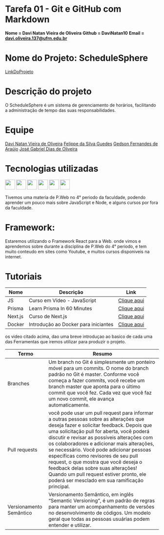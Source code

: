# Tarefa 01 - Git e GitHub com Markdown 

**Nome = Davi Natan Vieira de Oliveira**
**Github = DaviNatan10**
**Email = davi.oliveira.137@ufrn.edu.br**

# Nome do Projeto: ScheduleSphere
[LinkDoProjeto](https://github.com/Gedsonfa/ScheduleSphere)

# Descrição do projeto
O ScheduleSphere é um sistema de gerenciamento de horários, facilitando a administração de tempo das suas responsabilidades.

# Equipe
[Davi Natan Vieira de Oliveira](https://github.com/DaviNatan10)
[Felippe da Silva Guedes](https://github.com/uFelippeSilva)
[Gedson Fernandes de Araújo](https://github.com/Gedsonfa)
[José Gabriel Dias de Oliveira](https://github.com/Igwbriel)

# Tecnologias utilizadas
<p>
    <img src="https://cdn.icon-icons.com/icons2/3207/PNG/512/js_node_icon_196124.png" width="32"/>
    <img src="https://cdn.icon-icons.com/icons2/2107/PNG/512/file_type_light_prisma_icon_130444.png" width="32"/>
    <img src="https://cdn.icon-icons.com/icons2/2389/PNG/512/next_js_logo_icon_145038.png" width="32"/>
    <img src="https://cdn.icon-icons.com/icons2/2107/PNG/512/file_type_vscode_icon_130084.png" width="32"/>
     <img src="https://cdn.icon-icons.com/icons2/2107/PNG/512/file_type_docker_icon_130643.png" width="32"/>
    <img src="https://cdn.icon-icons.com/icons2/729/PNG/512/google_icon-icons.com_62736.png" width="32"/>
</p>
Tivemos uma materia de P.Web no 4° periodo da faculdade, podendo aprender um pouco mais sobre JavaScript e Node, e alguns cursos por fora da faculdade.

# Framework:
Estaremos utilizando o Framework React para a Web. onde vimos e aprendemos sobre durante a disciplina de P.Web do 4° periodo, e tem muito conteudo em sites como Youtube, e muitos cursos disponiveis na internet.

# Tutoriais

|Nome|Descrição|Link|
|-|-|-|
|JS|Curso em Vídeo - JavaScript |[Clique aqui](https://www.youtube.com/watch?v=BXqUH86F-kA&list=PLntvgXM11X6pi7mW0O4ZmfUI1xDSIbmTm)|
|Prisma|Learn Prisma In 60 Minutes|[Clique aqui](https://www.youtube.com/watch?v=RebA5J-rlwg&pp=ugMICgJwdBABGAHKBQ90dXRvcmlhbCBwcmlzbWE%3D)|
|Next.js|Curso de Next.js |[Clique aqui](https://www.youtube.com/watch?v=XHrbg2iYNCg&list=PLnDvRpP8BnezfJcfiClWskFOLODeqI_Ft)|
|Docker|Introdução ao Docker para iniciantes |[Clique aqui](https://www.youtube.com/watch?v=01MR38eDXz8&pp=ygUPdHV0b3JpYWwgZG9ja2Vy)|

os video citado acima, dao uma breve introduçao ao basico de cada uma das Ferramentas que iremos utilizar para produzir o projeto.

| Termo       | Resumo                                                                                                      |
| ------------ | ----------------------------------------------------------------------------------------------------------------- |
| Branches      | Um branch no Git é simplesmente um ponteiro móvel para um commits. O nome do branch padrão no Git é master. Conforme você começa a fazer commits, você recebe um branch master que aponta para o último commit que você fez. Cada vez que você faz um novo commit, ele avança automaticamente.  
| Pull requests|           você pode usar um pull request para informar a outras pessoas sobre as alterações que deseja fazer e solicitar feedback. Depois que uma solicitação pull for aberta, você poderá discutir e revisar as possíveis alterações com os colaboradores e adicionar mais alterações, se necessário. Você pode adicionar pessoas específicas como revisores de seu pull request, o que mostra que você deseja o feedback delas sobre suas alterações! Quando um pull request estiver pronto, ele poderá ser mesclado em sua ramificação principal.  
|  Versionamento Semântico      |                Versionamento Semântico, em inglês “Semantic Versioning”, é um padrão de regras para manter um acompanhamento de versões no desenvolvimento de códigos. Um modelo geral que todas as pessoas usuárias podem entender e utilizar.